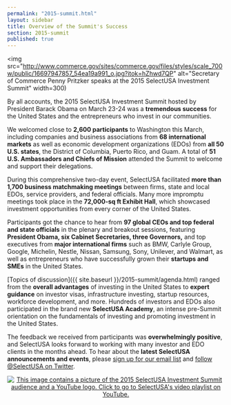 ```yaml
---
permalink: "2015-summit.html"
layout: sidebar
title: Overview of the Summit's Success
section: 2015-summit
published: true
---
```


<span class="imgleft"><img src="http://www.commerce.gov/sites/commerce.gov/files/styles/scale_700w/public/16697947857_54ea19a991_o.jpg?itok=hZhwd7QP" alt="Secretary of Commerce Penny Pritzker speaks at the 2015 SelectUSA Investment Summit" width=300)</span>

By all accounts, the 2015 SelectUSA Investment Summit hosted by President Barack Obama on March 23-24 was a **tremendous success** for the United States and the entrepreneurs who invest in our communities.

We welcomed close to **2,600 participants** to Washington this March, including companies and business associations from **68 international markets** as well as economic development organizations (EDOs) from **all 50 U.S. states**, the District of Columbia, Puerto Rico, and Guam. A total of **51 U.S. Ambassadors and Chiefs of Mission** attended the Summit to welcome and support their delegations.

During this comprehensive two-day event, SelectUSA facilitated **more than 1,700 business matchmaking meetings** between firms, state and local EDOs, service providers, and federal officials. Many more impromptu meetings took place in the **72,000-sq ft Exhibit Hall**, which showcased investment opportunities from every corner of the United States.

Participants got the chance to hear from **97 global CEOs and top federal and state officials** in the plenary and breakout sessions, featuring **President Obama, six Cabinet Secretaries, three Governors,** and top executives from **major international firms** such as BMW, Carlyle Group, Google, Michelin, Nestle, Nissan, Samsung, Sony, Unilever, and Walmart, as well as entrepreneurs who have successfully grown their **startups and SMEs** in the United States.

[Topics of discussion]({{ site.baseurl }}/2015-summit/agenda.html) ranged from the **overall advantages** of investing in the United States to **expert guidance** on investor visas, infrastructure investing, startup resources, workforce development, and more. Hundreds of investors and EDOs also participated in the brand new **SelectUSA Academy**, an intense pre-Summit orientation on the fundamentals of investing and promoting investment in the United States.

The feedback we received from participants was **overwhelmingly positive**, and SelectUSA looks forward to working with many investor and EDO clients in the months ahead. To hear about the **latest SelectUSA announcements and events**, please [sign up for our email list](http://selectusa.commerce.gov/contact-us.html) and [follow @SelectUSA on Twitter](https://twitter.com/SelectUSA).

<center>
<!--
<a href=http://www.flickr.com/photos/selectusa/sets>
<img src="{{ site.baseurl }}/images/summit_flickr_banner.png" alt="This image contains a picture of President Obama and a Flickr logo. Click to go to SelectUSA's photo albums on Flickr.">
</a>
<br/><br/>
-->
<a href=https://www.youtube.com/playlist?list=PLDkhCtEnKilYTHaMOeALEbkuuM0x17V0p>
<img src="{{ site.baseurl }}/images/summit_youtube_banner.png" alt="This image contains a picture of the 2015 SelectUSA Investment Summit audience and a YouTube logo. Click to go to SelectUSA's video playlist on YouTube.">
</a>
</center>
<Br/>
